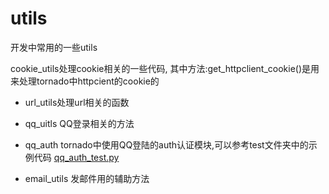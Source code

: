 utils
====

开发中常用的一些utils

cookie_utils处理cookie相关的一些代码,
其中方法:get_httpclient_cookie()是用来处理tornado中httpcient的cookie的

* url_utils处理url相关的函数

* qq_uitls QQ登录相关的方法

* qq_auth tornado中使用QQ登陆的auth认证模块,可以参考test文件夹中的示例代码
[qq_auth_test.py](https://github.com/wasw100/z7z8/blob/master/test/qq_auth_test.py)

* email_utils 发邮件用的辅助方法
